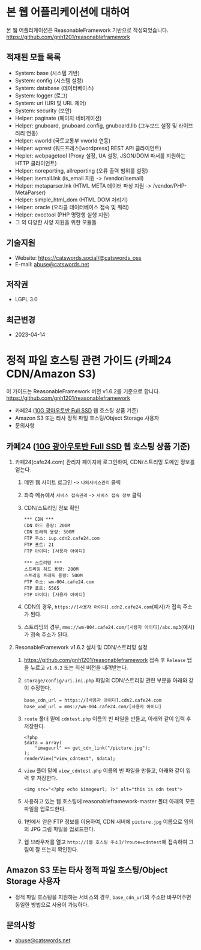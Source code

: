 # 본 웹 어플리케이션에 대하여
본 웹 어플리케이션은 ReasonableFramework 기반으로 작성되었습니다. https://github.com/gnh1201/reasonableframework

## 적재된 모듈 목록
* System: base (시스템 기반)
* System: config (시스템 설정)
* System: database (데이터베이스)
* System: logger (로그)
* System: uri (URI 및 URL 제어)
* System: security (보안)
* Helper: paginate (페이지 네비게이션)
* Helper: gnuboard, gnuboard.config, gnuboard.lib (그누보드 설정 및 라이브러리 연동)
* Helper: vworld (국토교통부 vworld 연동)
* Helper: wprest (워드프레스[wordpress] REST API 클라이언트)
* Hepler: webpagetool (Proxy 설정, UA 설정, JSON/DOM 파서를 지원하는 HTTP 클라이언트)
* Helper: noreporting, allreporting (오류 출력 범위를 설정)
* Helper: isemail.lnk (is_email 지원 -> /vendor/isemail)
* Helper: metaparser.lnk (HTML META 데이터 파싱 지원 -> /vendor/PHP-MetaParser)
* Helper: simple_html_dom (HTML DOM 처리기)
* Helper: oracle (오라클 데이터베이스 접속 및 쿼리)
* Helper: exectool (PHP 명령행 실행 지원)
* 그 외 다양한 사양 지원을 위한 모듈들

## 기술지원
* Website: https://catswords.social/@catswords_oss
* E-mail: abuse@catswords.net

## 저작권
* LGPL 3.0

## 최근변경
* 2023-04-14

# 정적 파일 호스팅 관련 가이드 (카페24 CDN/Amazon S3)
이 가이드는 ReasonableFramework 버전 v1.6.2를 기준으로 합니다. https://github.com/gnh1201/reasonableframework

- 카페24 ([10G 광아우토반 Full SSD](https://www.cafe24.com/?controller=product_page&type=basic&page=autoban) 웹 호스팅 상품 기준)
- Amazon S3 또는 타사 정적 파일 호스팅/Object Storage 사용자
- 문의사항

## 카페24 ([10G 광아우토반 Full SSD](https://www.cafe24.com/?controller=product_page&type=basic&page=autoban) 웹 호스팅 상품 기준)

1. 카페24(cafe24.com) 관리자 페이지에 로그인하여, CDN/스트리밍 도메인 정보를 얻는다.
   1. 메인 웹 사이트 로그인 -> `나의서비스관리` 클릭
   2. 좌측 메뉴에서 `서비스 접속관리` -> `서비스 접속 정보` 클릭
   3. CDN/스트리밍 정보 확인
   
       ```
       *** CDN ***
       CDN 하드 용량: 200M
       CDN 트래픽 용량: 500M
       FTP 주소: iup.cdn2.cafe24.com
       FTP 포트: 21
       FTP 아이디: [사용자 아이디]
       
       *** 스트리밍 ***
       스트리밍 하드 용량: 200M
       스트리밍 트래픽 용량: 500M
       FTP 주소: wm-004.cafe24.com
       FTP 포트: 5565
       FTP 아이디: [사용자 아이디]
       ```
   4. CDN의 경우, `https://[사용자 아이디].cdn2.cafe24.com`(예시)가 접속 주소가 된다.
   5. 스트리밍의 경우, `mms://wm-004.cafe24.com/[사용자 아이디]/abc.mp3`(예시)가 접속 주소가 된다.

2. ResonableFramework v1.6.2 설치 및 CDN/스트리밍 설정
   1. https://github.com/gnh1201/reasonableframework 접속 후 `Release` 탭을 누르고 `v1.6.2` 또는 최신 버전을 내려받는다.
   2. `storage/config/uri.ini.php` 파일의 CDN/스트리밍 관련 부분을 아래와 같이 수정한다.
   
       ```
       base_cdn_url = https://[사용자 아이디].cdn2.cafe24.com
       base_vod_url = mms://wm-004.cafe24.com/[사용자 아이디]
       ```
       
   3. `route` 폴더 밑에 `cdntest.php` 이름의 빈 파일을 만들고, 아래와 같이 입력 후 저장한다.
   
       ```
       <?php
       $data = array(
           "imageurl" => get_cdn_link("/picture.jpg");
       );
       renderView("view_cdntest", $data);
       ```
   
   4. `view` 폴더 밑에 `view_cdntest.php` 이름의 빈 파일을 만들고, 아래와 같이 입력 후 저장한다.
   
       ```
       <img src="<?php echo $imageurl; ?>" alt="this is cdn test">
       ```

   5. 사용하고 있는 웹 호스팅에 reasonableframework-master 폴더 아래의 모든 파일을 업로드한다.
   
   6. 1번에서 얻은 FTP 정보를 이용하여, CDN 서버에 `picture.jpg` 이름으로 임의의 JPG 그림 파일을 업로드한다.
   
   7. 웹 브라우저를 열고 `http://[웹 호스팅 주소]/?route=cdntest`에 접속하여 그림이 잘 뜨는지 확인한다.

## Amazon S3 또는 타사 정적 파일 호스팅/Object Storage 사용자
  - 정적 파일 호스팅을 지원하는 서비스의 경우, `base_cdn_url`의 주소만 바꾸어주면 동일한 방법으로 사용이 가능하다.

## 문의사항
   - abuse@catswords.net
